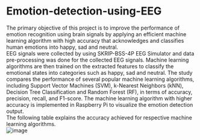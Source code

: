 # Emotion-detection-using-EEG

The primary objective of this project is to improve the 
performance of emotion recognition using brain signals by applying an 
efficient machine learning algorithm with high accuracy that acknowledges 
and classifies human emotions into happy, sad and neutral.<br> 
EEG signals were 
collected by using SKRIP-BSS-4P EEG Simulator and data pre-processing was 
done for the collected EEG signals. Machine learning algorithms are then 
trained on the extracted features to classify the emotional states into 
categories such as happy, sad and neutral. The study compares the 
performance of several popular machine learning algorithms, including 
Support Vector Machines (SVM), k-Nearest Neighbors (kNN), Decision Tree 
Classification and Random Forest (RF), in terms of accuracy, precision, 
recall, and F1-score. The machine learning algorithm with higher accuracy is 
implemented in Raspberry Pi to visualize the emotion detection output.<br>
The following table explains the accuracy achieved for respective machine learning algorithms.<br>
![image](https://github.com/user-attachments/assets/b3e45480-565f-49be-a1c2-ad247f9dc4da)
